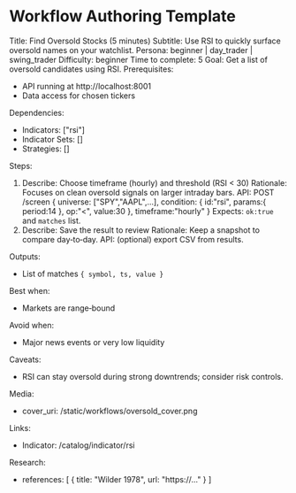 # Workflow Authoring Template

Title: Find Oversold Stocks (5 minutes)
Subtitle: Use RSI to quickly surface oversold names on your watchlist.
Persona: beginner | day_trader | swing_trader
Difficulty: beginner
Time to complete: 5
Goal: Get a list of oversold candidates using RSI.
Prerequisites:
- API running at http://localhost:8001
- Data access for chosen tickers

Dependencies:
- Indicators: ["rsi"]
- Indicator Sets: []
- Strategies: []

Steps:
1. Describe: Choose timeframe (hourly) and threshold (RSI < 30)
   Rationale: Focuses on clean oversold signals on larger intraday bars.
   API: POST /screen { universe: ["SPY","AAPL",...], condition: { id:"rsi", params:{ period:14 }, op:"<", value:30 }, timeframe:"hourly" }
   Expects: `ok:true` and `matches` list.
2. Describe: Save the result to review
   Rationale: Keep a snapshot to compare day‑to‑day.
   API: (optional) export CSV from results.

Outputs:
- List of matches `{ symbol, ts, value }`

Best when:
- Markets are range‑bound

Avoid when:
- Major news events or very low liquidity

Caveats:
- RSI can stay oversold during strong downtrends; consider risk controls.

Media:
- cover_uri: /static/workflows/oversold_cover.png

Links:
- Indicator: /catalog/indicator/rsi

Research:
- references: [ { title: "Wilder 1978", url: "https://..." } ]

